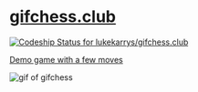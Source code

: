 # [gifchess.club](https://gifchessclub.surge.sh)

[ ![Codeship Status for lukekarrys/gifchess.club](https://codeship.com/projects/49e914c0-8e1d-0132-c45c-6a5ca7220068/status?branch=master)](https://codeship.com/projects/60886)

[Demo game with a few moves](https://gifchessclub.surge.sh/games/-KA_nTGhBjN9qEvPAHXh)

![gif of gifchess](https://cldup.com/1o2fvWz8-l.gif)
